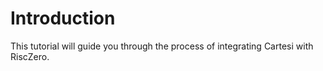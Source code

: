 # Introduction

This tutorial will guide you through the process of integrating Cartesi with RiscZero.

